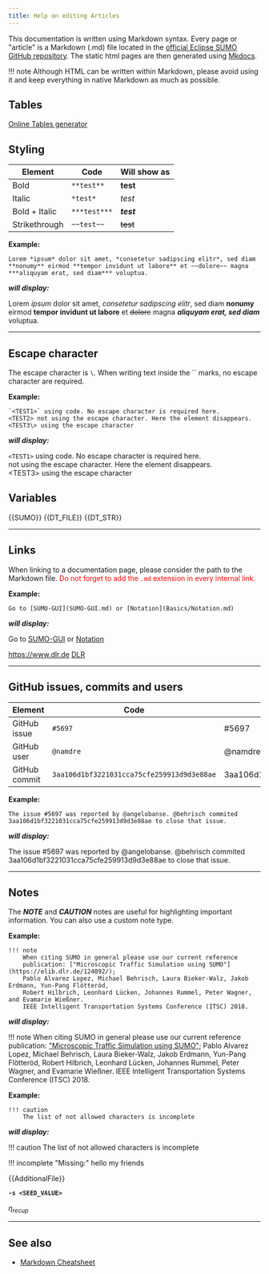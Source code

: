 ```yaml
---
title: Help on editing Articles
---
```


This documentation is written using Markdown syntax. Every page or "article" is a Markdown (.md) file located in the [official Eclipse SUMO GitHub repository]().
The static html pages are then generated using [Mkdocs](https://www.mkdocs.org/).

!!! note
    Although HTML can be written within Markdown, please avoid using it and keep everything in native Markdown as much as possible.

## Tables

[Online Tables generator](https://www.tablesgenerator.com/markdown_tables)

## Styling

Element | Code | Will show as
--------|------|--------
Bold | `**test**` | **test**
Italic | `*test*` | *test*
Bold + Italic | `***test***` | ***test***
Strikethrough | `~~test~~` | ~~test~~

**Example:**
```
Lorem *ipsum* dolor sit amet, *consetetur sadipscing elitr*, sed diam **nonumy** eirmod **tempor invidunt ut labore** et ~~dolore~~ magna ***aliquyam erat, sed diam*** voluptua.
```
***will display:***

Lorem *ipsum* dolor sit amet, *consetetur sadipscing elitr*, sed diam **nonumy** eirmod **tempor invidunt ut labore** et ~~dolore~~ magna ***aliquyam erat, sed diam*** voluptua.

<hr>

## Escape character

The escape character is `\`. When writing text inside the `` marks, no escape character are required.

**Example:**
```
`<TEST1>` using code. No escape character is required here.
<TEST2> not using the escape character. Here the element disappears.
<TEST3\> using the escape character
```
***will display:***

`<TEST1>` using code. No escape character is required here.<br>
<TEST2> not using the escape character. Here the element disappears.<br>
<TEST3\> using the escape character

## Variables

{{SUMO}}
{{DT_FILE}}
{{DT_STR}}

<hr>

## Links

When linking to a documentation page, please consider the path to the Markdown file.
<font color="red">Do not forget to add the `.md` extension in every internal link.</font> 

**Example:**
```
Go to [SUMO-GUI](SUMO-GUI.md) or [Notation](Basics/Notation.md)
```
***will display:***

Go to [SUMO-GUI](SUMO-GUI.md) or [Notation](Basics/Notation.md)

<https://www.dlr.de>
[DLR](https://www.dlr.de)

<hr>

## GitHub issues, commits and users

Element | Code | Will show as
--------|------|--------
GitHub issue | `#5697` | #5697
GitHub user | `@namdre` | @namdre
GitHub commit | `3aa106d1bf3221031cca75cfe259913d9d3e88ae` | 3aa106d1bf3221031cca75cfe259913d9d3e88ae

**Example:**
```
The issue #5697 was reported by @angelobanse. @behrisch commited 3aa106d1bf3221031cca75cfe259913d9d3e88ae to close that issue.
```
***will display:***

The issue #5697 was reported by @angelobanse. @behrisch commited 3aa106d1bf3221031cca75cfe259913d9d3e88ae to close that issue.

<hr size="10">

## Notes

The ***NOTE*** and ***CAUTION*** notes are useful for highlighting important information.
You can also use a custom note type.

**Example:**
```
!!! note
    When citing SUMO in general please use our current reference 
    publication: ["Microscopic Traffic Simulation using SUMO"](https://elib.dlr.de/124092/); 
    Pablo Alvarez Lopez, Michael Behrisch, Laura Bieker-Walz, Jakob Erdmann, Yun-Pang Flötteröd, 
    Robert Hilbrich, Leonhard Lücken, Johannes Rummel, Peter Wagner, and Evamarie Wießner. 
    IEEE Intelligent Transportation Systems Conference (ITSC) 2018.
```
***will display:***

!!! note
    When citing SUMO in general please use our current reference publication: ["Microscopic Traffic Simulation using SUMO"](https://elib.dlr.de/124092/); Pablo Alvarez Lopez, Michael Behrisch, Laura Bieker-Walz, Jakob Erdmann, Yun-Pang Flötteröd, Robert Hilbrich, Leonhard Lücken, Johannes Rummel, Peter Wagner, and Evamarie Wießner. IEEE Intelligent Transportation Systems Conference (ITSC) 2018.


**Example:**
```
!!! caution
    The list of not allowed characters is incomplete
```
***will display:***

!!! caution
    The list of not allowed characters is incomplete

!!! incomplete "Missing:"
    hello my friends

{{AdditionalFile}}

**`-s <SEED_VALUE>`**

*η<sub>recup</sub>*

<hr>

## See also

- [Markdown Cheatsheet](https://guides.github.com/pdfs/markdown-cheatsheet-online.pdf)